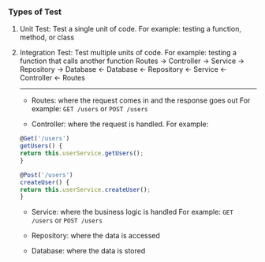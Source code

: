 ### Types of Test

1. Unit Test: Test a single unit of code.
   For example: testing a function, method, or class

2. Integration Test: Test multiple units of code.
   For example: testing a function that calls another function
   Routes -> Controller -> Service -> Repository -> Database
   <- Database <- Repository <- Service <- Controller <- Routes

   ***

   - Routes: where the request comes in and the response goes out
     For example: `GET /users` or `POST /users`

   - Controller: where the request is handled.
     For example:

   ```ts
   @Get('/users')
   getUsers() {
   return this.userService.getUsers();
   }

   @Post('/users')
   createUser() {
   return this.userService.createUser();
   }
   ```

   - Service: where the business logic is handled
     For example: `GET /users` or `POST /users`

   - Repository: where the data is accessed

   - Database: where the data is stored
